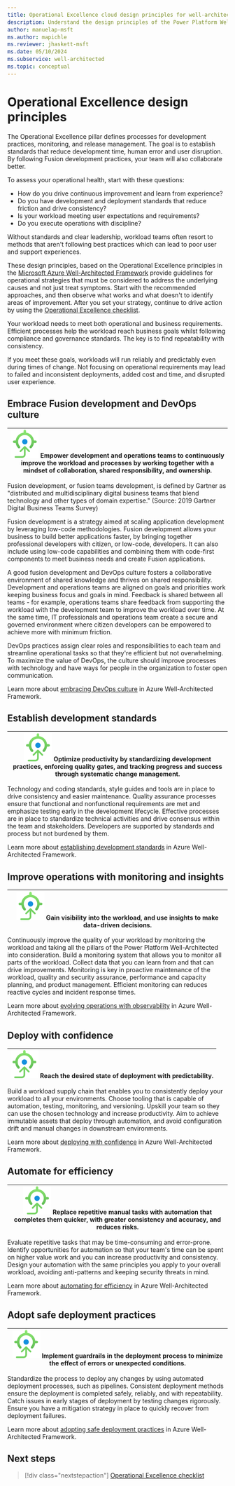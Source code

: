 ```yaml
---
title: Operational Excellence cloud design principles for well-architected Power Platform workloads
description: Understand the design principles of the Power Platform Well-Architected Operational Excellence pillar.
author: manuelap-msft
ms.author: mapichle
ms.reviewer: jhaskett-msft
ms.date: 05/10/2024
ms.subservice: well-architected
ms.topic: conceptual
---
```


# Operational Excellence design principles

The Operational Excellence pillar defines processes for development practices, monitoring, and release management. The goal is to establish standards that reduce development time, human error and user disruption. By following Fusion development practices, your team will also collaborate better.

To assess your operational health, start with these questions:

- How do you drive continuous improvement and learn from experience?
- Do you have development and deployment standards that reduce friction and drive consistency?
- Is your workload meeting user expectations and requirements?
- Do you execute operations with discipline?

Without standards and clear leadership, workload teams often resort to methods that aren't following best practices which can lead to poor user and support experiences.

These design principles, based on the Operational Excellence principles in the [Microsoft Azure Well-Architected Framework](/azure/well-architected/reliability/principles) provide guidelines for operational strategies that must be considered to address the underlying causes and not just treat symptoms. Start with the recommended approaches, and then observe what works and what doesn't to identify areas of improvement. After you set your strategy, continue to drive action by using the [Operational Excellence checklist](./checklist.md).

Your workload needs to meet both operational and business requirements. Efficient processes help the workload reach business goals whilst following compliance and governance standards. The key is to find repeatability with consistency.

If you meet these goals, workloads will run reliably and predictably even during times of change. Not focusing on operational requirements may lead to failed and inconsistent deployments, added cost and time, and disrupted user experience.

## Embrace Fusion development and DevOps culture

|![Goal icon](../_images/goal.svg) Empower development and operations teams to continuously improve the workload and processes by working together with a mindset of collaboration, shared responsibility, and ownership.|
|--|

Fusion development, or fusion teams development, is defined by Gartner as "distributed and multidisciplinary digital business teams that blend technology and other types of domain expertise." (Source: 2019 Gartner Digital Business Teams Survey)

Fusion development is a strategy aimed at scaling application development by leveraging low-code methodologies. Fusion development allows your business to build better applications faster, by bringing together professional developers with citizen, or low-code, developers. It can also include using low-code capabilities and combining them with code-first components to meet business needs and create Fusion applications.

A good fusion development and DevOps culture fosters a collaborative environment of shared knowledge and thrives on shared responsibility. Development and operations teams are aligned on goals and priorities work keeping business focus and goals in mind. Feedback is shared between all teams - for example, operations teams share feedback from supporting the workload with the development team to improve the workload over time. At the same time, IT professionals and operations team create a secure and governed environment where citizen developers can be empowered to achieve more with minimum friction.

DevOps practices assign clear roles and responsibilities to each team and streamline operational tasks so that they're efficient but not overwhelming. To maximize the value of DevOps, the culture should improve processes with technology and have ways for people in the organization to foster open communication.

Learn more about [embracing DevOps culture](/azure/well-architected/operational-excellence/principles#embrace-devops-culture) in Azure Well-Architected Framework.

## Establish development standards

|![Goal icon](../_images/goal.svg) Optimize productivity by standardizing development practices, enforcing quality gates, and tracking progress and success through systematic change management.|
|--|

Technology and coding standards, style guides and tools are in place to drive consistency and easier maintenance. Quality assurance processes ensure that functional and nonfunctional requirements are met and emphasize testing early in the development lifecycle. Effective processes are in place to standardize technical activities and drive consensus within the team and stakeholders. Developers are supported by standards and process but not burdened by them.

Learn more about [establishing development standards](/azure/well-architected/operational-excellence/principles#establish-development-standards) in Azure Well-Architected Framework.

## Improve operations with monitoring and insights

|![Goal icon](../_images/goal.svg) Gain visibility into the workload, and use insights to make data-driven decisions.|
|--|

Continuously improve the quality of your workload by monitoring the workload and taking all the pillars of the Power Platform Well-Architected into consideration. Build a monitoring system that allows you to monitor all parts of the workload. Collect data that you can learn from and that can drive improvements. Monitoring is key in proactive maintenance of the workload, quality and security assurance, performance and capacity planning, and product management. Efficient monitoring can reduces reactive cycles and incident response times.

Learn more about [evolving operations with observability](/azure/well-architected/operational-excellence/principles#evolve-operations-with-observability) in Azure Well-Architected Framework.

## Deploy with confidence

|![Goal icon](../_images/goal.svg) Reach the desired state of deployment with predictability.|
|--|

Build a workload supply chain that enables you to consistently deploy your workload to all your environments. Choose tooling that is capable of automation, testing, monitoring, and versioning. Upskill your team so they can use the chosen technology and increase productivity. Aim to achieve immutable assets that deploy through automation, and avoid configuration drift and manual changes in downstream environments.

Learn more about [deploying with confidence](/azure/well-architected/operational-excellence/principles#deploy-with-confidence) in Azure Well-Architected Framework.

## Automate for efficiency

|![Goal icon](../_images/goal.svg) Replace repetitive manual tasks with automation that completes them quicker, with greater consistency and accuracy, and reduces risks.|
|--|

Evaluate repetitive tasks that may be time-consuming and error-prone. Identify opportunities for automation so that your team's time can be spent on higher value work and you can increase productivity and consistency. Design your automation with the same principles you apply to your overall workload, avoiding anti-patterns and keeping security threats in mind. 

Learn more about [automating for efficiency](/azure/well-architected/operational-excellence/principles#automate-for-efficiency) in Azure Well-Architected Framework.

## Adopt safe deployment practices

|![Goal icon](../_images/goal.svg) Implement guardrails in the deployment process to minimize the effect of errors or unexpected conditions.|
|--|

Standardize the process to deploy any changes by using automated deployment processes, such as pipelines. Consistent deployment methods ensure the deployment is completed safely, reliably, and with repeatability. Catch issues in early stages of deployment by testing changes rigorously. Ensure you have a mitigation strategy in place to quickly recover from deployment failures.

Learn more about [adopting safe deployment practices](/azure/well-architected/operational-excellence/principles#adopt-safe-deployment-practices) in Azure Well-Architected Framework.

## Next steps

> [!div class="nextstepaction"]
> [Operational Excellence checklist](checklist.md)
